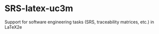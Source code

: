 # SRS-latex-uc3m
Support for software engineering tasks (SRS, traceability matrices, etc.) in LaTeX2e
